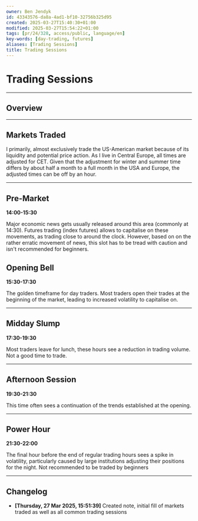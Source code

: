 ```yaml
---
owner: Ben Jendyk
id: 43343576-da8a-4ad1-bf10-32756b325d95
created: 2025-03-27T15:40:30+01:00
modified: 2025-03-27T15:54:22+01:00
tags: [pr/24/328, access/public, language/en]
key-words: [day-trading, futures]
aliases: [Trading Sessions]
title: Trading Sessions
---
```


# Trading Sessions

---

## Overview

---

## Markets Traded

I primarily, almost exclusively trade the US-American market because of its liquidity and potential price action. As I live in Central Europe, all times are adjusted for CET. Given that the adjustment for winter and summer time differs by about half a month to a full month in the USA and Europe, the adjusted times can be off by an hour.

---

## Pre-Market

**14:00-15:30**

Major economic news gets usually released around this area (commonly at 14:30). Futures trading (index futures) allows to capitalise on these movements, as trading close to around the clock. However, based on on the rather erratic movement of news, this slot has to be tread with caution and isn't recommended for beginners.

## Opening Bell

**15:30-17:30**

The golden timeframe for day traders. Most traders open their trades at the beginning of the market, leading to increased volatility to capitalise on.

---

## Midday Slump

**17:30-19:30**

Most traders leave for lunch, these hours see a reduction in trading volume. Not a good time to trade.

---

## Afternoon Session

**19:30-21:30**

This time often sees a continuation of the trends established at the opening.

---

## Power Hour

**21:30-22:00**

The final hour before the end of regular trading hours sees a spike in volatility, particularly caused by large institutions adjusting their positions for the night. Not recommended to be traded by beginners

---

## Changelog

- **[Thursday, 27 Mar 2025, 15:51:39]** Created note, initial fill of markets traded as well as all common trading sessions
